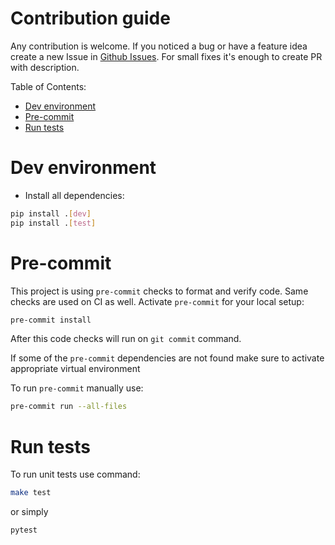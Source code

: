 # Contribution guide <!-- omit in toc -->
Any contribution is welcome. If you noticed a bug or have a feature idea create a new Issue in [Github Issues](https://github.com/anikolaienko/py-automapper/issues). For small fixes it's enough to create PR with description.

Table of Contents:
- [Dev environment](#dev-environment)
- [Pre-commit](#pre-commit)
- [Run tests](#run-tests)

# Dev environment
* Install all dependencies:
```bash
pip install .[dev]
pip install .[test]
```

# Pre-commit
This project is using `pre-commit` checks to format and verify code. Same checks are used on CI as well. Activate `pre-commit` for your local setup:
```bash
pre-commit install
```
After this code checks will run on `git commit` command.

If some of the `pre-commit` dependencies are not found make sure to activate appropriate virtual environment

To run `pre-commit` manually use:
```bash
pre-commit run --all-files
```

# Run tests
To run unit tests use command:
```bash
make test
```
or simply
```bash
pytest
```
